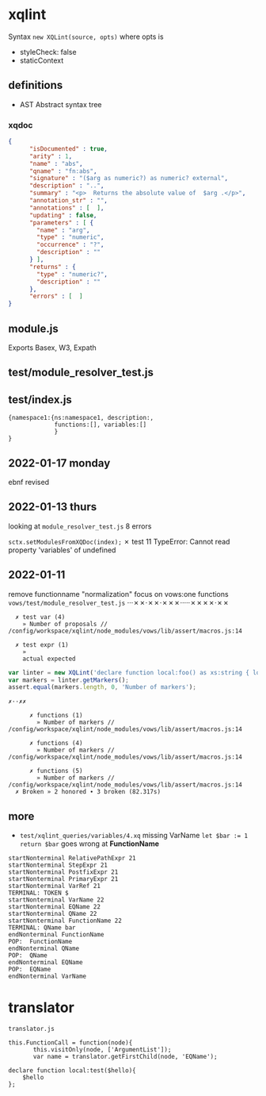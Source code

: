 # xqlint
Syntax `new XQLint(source, opts)` where
opts is
* styleCheck: false
* staticContext
## definitions
* AST Abstract syntax tree

### xqdoc
```json
{
      "isDocumented" : true, 
      "arity" : 1, 
      "name" : "abs", 
      "qname" : "fn:abs", 
      "signature" : "($arg as numeric?) as numeric? external", 
      "description" : "..", 
      "summary" : "<p>  Returns the absolute value of  $arg .</p>", 
      "annotation_str" : "", 
      "annotations" : [  ], 
      "updating" : false, 
      "parameters" : [ {
        "name" : "arg", 
        "type" : "numeric", 
        "occurrence" : "?", 
        "description" : ""
      } ], 
      "returns" : {
        "type" : "numeric?", 
        "description" : ""
      }, 
      "errors" : [  ]
}
```
## module.js
Exports Basex, W3, Expath

## test/module_resolver_test.js
## test/index.js
```xquery
{namespace1:{ns:namespace1, description:, 
             functions:[], variables:[]
             }
}
```
## 2022-01-17 monday
ebnf revised
## 2022-01-13 thurs
looking at `module_resolver_test.js` 8 errors

 `sctx.setModulesFromXQDoc(index);`
   ✗ test 11 
      TypeError: Cannot read property 'variables' of undefined 
      
## 2022-01-11
remove functionname "normalization"
focus on vows:one functions
`vows/test/module_resolver_test.js`
···✗✗·✗✗·✗✗✗·····✗✗✗✗·✗✗  
   
   
     
      ✗ test var (4) 
        » Number of proposals // /config/workspace/xqlint/node_modules/vows/lib/assert/macros.js:14 
   
      ✗ test expr (1) 
        »        
        actual expected 
```javascript
var linter = new XQLint('declare function local:foo() as xs:string { local:bar() }; declare function local:bar() as xs:string { "h" };   local:foo()');
var markers = linter.getMarkers();
assert.equal(markers.length, 0, 'Number of markers');
```
```
✗··✗✗  
  
      ✗ functions (1) 
        » Number of markers // /config/workspace/xqlint/node_modules/vows/lib/assert/macros.js:14 
   
      ✗ functions (4) 
        » Number of markers // /config/workspace/xqlint/node_modules/vows/lib/assert/macros.js:14 
   
      ✗ functions (5) 
        » Number of markers // /config/workspace/xqlint/node_modules/vows/lib/assert/macros.js:14 
  ✗ Broken » 2 honored ∙ 3 broken (82.317s) 
``` 
## more
* `test/xqlint_queries/variables/4.xq` missing VarName
`let $bar := 1 return $bar`
goes wrong at **FunctionName**
```
startNonterminal RelativePathExpr 21
startNonterminal StepExpr 21
startNonterminal PostfixExpr 21
startNonterminal PrimaryExpr 21
startNonterminal VarRef 21
TERMINAL: TOKEN $
startNonterminal VarName 22
startNonterminal EQName 22
startNonterminal QName 22
startNonterminal FunctionName 22
TERMINAL: QName bar
endNonterminal FunctionName
POP:  FunctionName
endNonterminal QName
POP:  QName
endNonterminal EQName
POP:  EQName
endNonterminal VarName
```
# translator
 ```
 translator.js

 this.FunctionCall = function(node){
        this.visitOnly(node, ['ArgumentList']);
        var name = translator.getFirstChild(node, 'EQName');

declare function local:test($hello){
     $hello
};
```
